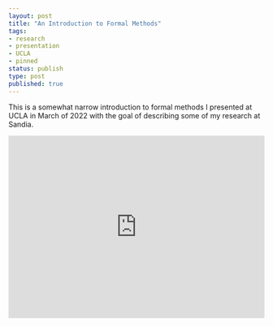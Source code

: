 ```yaml
---
layout: post
title: "An Introduction to Formal Methods"
tags:
- research
- presentation
- UCLA
- pinned
status: publish
type: post
published: true
---
```


This is a somewhat narrow introduction to formal methods I presented at UCLA in March of 2022 with the goal of describing some of my research at Sandia.


<p>
  <iframe width="100%" height="360" src="https://www.youtube.com/embed/dZIU2JhHYdg" title="YouTube video player" frameborder="0" allow="accelerometer; autoplay; clipboard-write; encrypted-media; gyroscope; picture-in-picture" allowfullscreen></iframe>
</p>
